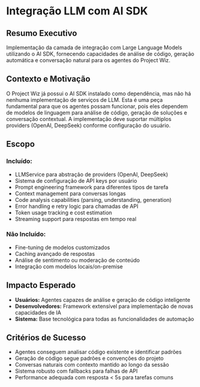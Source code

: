 # Integração LLM com AI SDK

## Resumo Executivo

Implementação da camada de integração com Large Language Models utilizando o AI SDK, fornecendo capacidades de análise de código, geração automática e conversação natural para os agentes do Project Wiz.

## Contexto e Motivação

O Project Wiz já possui o AI SDK instalado como dependência, mas não há nenhuma implementação de serviços de LLM. Esta é uma peça fundamental para que os agentes possam funcionar, pois eles dependem de modelos de linguagem para análise de código, geração de soluções e conversação contextual. A implementação deve suportar múltiplos providers (OpenAI, DeepSeek) conforme configuração do usuário.

## Escopo

### Incluído:

- LLMService para abstração de providers (OpenAI, DeepSeek)
- Sistema de configuração de API keys por usuário
- Prompt engineering framework para diferentes tipos de tarefa
- Context management para conversas longas
- Code analysis capabilities (parsing, understanding, generation)
- Error handling e retry logic para chamadas de API
- Token usage tracking e cost estimation
- Streaming support para respostas em tempo real

### Não Incluído:

- Fine-tuning de modelos customizados
- Caching avançado de respostas
- Análise de sentimento ou moderação de conteúdo
- Integração com modelos locais/on-premise

## Impacto Esperado

- **Usuários:** Agentes capazes de análise e geração de código inteligente
- **Desenvolvedores:** Framework extensível para implementação de novas capacidades de IA
- **Sistema:** Base tecnológica para todas as funcionalidades de automação

## Critérios de Sucesso

- Agentes conseguem analisar código existente e identificar padrões
- Geração de código segue padrões e convenções do projeto
- Conversas naturais com contexto mantido ao longo da sessão
- Sistema robusto com fallbacks para falhas de API
- Performance adequada com resposta < 5s para tarefas comuns
